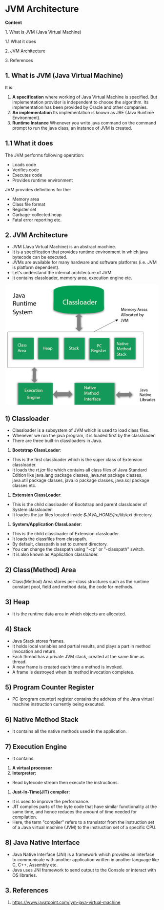 # JVM Architecture

**Content**

1\. What is JVM (Java Virtual Machine)

1.1 What it does

2\. JVM Architecture

3\. References

## 1. What is JVM (Java Virtual Machine)

It is:

1.  **A specification** where working of Java Virtual Machine is specified. But implementation provider is independent to choose the algorithm. Its implementation has been provided by Oracle and other companies.
2.  **An implementation** Its implementation is known as JRE (Java Runtime Environment).
3.  **Runtime Instance** Whenever you write java command on the command prompt to run the java class, an instance of JVM is created.

## 1.1 What it does

The JVM performs following operation:

-   Loads code
-   Verifies code
-   Executes code
-   Provides runtime environment

JVM provides definitions for the:

-   Memory area
-   Class file format
-   Register set
-   Garbage-collected heap
-   Fatal error reporting etc.

## 2. JVM Architecture

-   JVM (Java Virtual Machine) is an abstract machine.
-   It is a specification that provides runtime environment in which java bytecode can be executed.
-   JVMs are available for many hardware and software platforms (i.e. JVM is platform dependent).
-   Let's understand the internal architecture of JVM.
-   It contains classloader, memory area, execution engine etc.

![](media/b2f0e8d3c27bd9175ef7319a7f2b5bee.png)

## 1) Classloader

-   Classloader is a subsystem of JVM which is used to load class files.
-   Whenever we run the java program, it is loaded first by the classloader.
-   There are three built-in classloaders in Java.
1.  **Bootstrap ClassLoader**:
-   This is the first classloader which is the super class of Extension classloader.
-   It loads the *rt.jar* file which contains all class files of Java Standard Edition like java.lang package classes, java.net package classes, java.util package classes, java.io package classes, java.sql package classes etc.
1.  **Extension ClassLoader**:
-   This is the child classloader of Bootstrap and parent classloader of System classloader.
-   It loades the jar files located inside *\$JAVA_HOME/jre/lib/ext* directory.
1.  **System/Application ClassLoader**:
-   This is the child classloader of Extension classloader.
-   It loads the classfiles from classpath.
-   By default, classpath is set to current directory.
-   You can change the classpath using "-cp" or "-classpath" switch.
-   It is also known as Application classloader.

## 2) Class(Method) Area

-   Class(Method) Area stores per-class structures such as the runtime constant pool, field and method data, the code for methods.

## 3) Heap

-   It is the runtime data area in which objects are allocated.

## 4) Stack

-   Java Stack stores frames.
-   It holds local variables and partial results, and plays a part in method invocation and return.
-   Each thread has a private JVM stack, created at the same time as thread.
-   A new frame is created each time a method is invoked.
-   A frame is destroyed when its method invocation completes.

## 5) Program Counter Register

-   PC (program counter) register contains the address of the Java virtual machine instruction currently being executed.

## 6) Native Method Stack

-   It contains all the native methods used in the application.

## 7) Execution Engine

-   It contains:
1.  **A virtual processor**
2.  **Interpreter:**
-   Read bytecode stream then execute the instructions.
1.  **Just-In-Time(JIT) compiler:**
-   It is used to improve the performance.
-   JIT compiles parts of the byte code that have similar functionality at the same time, and hence reduces the amount of time needed for compilation.
-   Here, the term "compiler" refers to a translator from the instruction set of a Java virtual machine (JVM) to the instruction set of a specific CPU.

## 8) Java Native Interface

-   Java Native Interface (JNI) is a framework which provides an interface to communicate with another application written in another language like C, C++, Assembly etc.
-   Java uses JNI framework to send output to the Console or interact with OS libraries.

## 3. References

1.  https://www.javatpoint.com/jvm-java-virtual-machine
